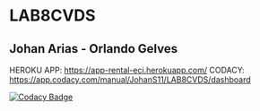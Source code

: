 # LAB8CVDS
## Johan Arias - Orlando Gelves ## 

HEROKU APP: https://app-rental-eci.herokuapp.com/
CODACY: https://app.codacy.com/manual/JohanS11/LAB8CVDS/dashboard

[![Codacy Badge](https://api.codacy.com/project/badge/Grade/3ded15992eb74fcdb511536114148ada)](https://www.codacy.com/manual/JohanS11/LAB8CVDS?utm_source=github.com&amp;utm_medium=referral&amp;utm_content=JohanS11/LAB8CVDS&amp;utm_campaign=Badge_Grade)
